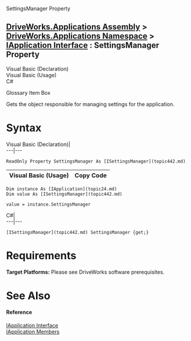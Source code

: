 SettingsManager Property   
  
[DriveWorks.Applications Assembly](topic13.md) > [DriveWorks.Applications Namespace](topic16.md) > [IApplication Interface](topic24.md) : SettingsManager Property  
---  
  
Visual Basic (Declaration)    
Visual Basic (Usage)    
C# 

Glossary Item Box

Gets the object responsible for managing settings for the application. 

# Syntax

Visual Basic (Declaration)|   
---|---  
      
    
    ReadOnly Property SettingsManager As [ISettingsManager](topic442.md)  
  
Visual Basic (Usage)| Copy Code  
---|---  
      
    
    Dim instance As [IApplication](topic24.md)
    Dim value As [ISettingsManager](topic442.md)
     
    value = instance.SettingsManager  
  
C#|   
---|---  
      
    
    [ISettingsManager](topic442.md) SettingsManager {get;}  
  
# Requirements

**Target Platforms:** Please see DriveWorks software prerequisites.

# See Also

#### Reference

[IApplication Interface](topic24.md)   
[IApplication Members](topic25.md)


